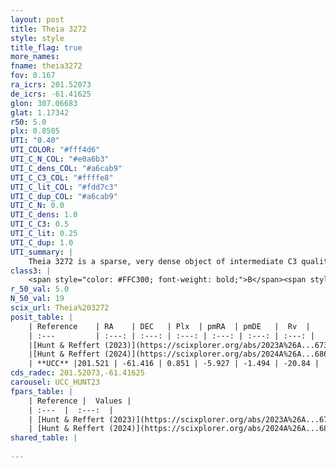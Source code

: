 ```yaml
---
layout: post
title: Theia 3272
style: style
title_flag: true
more_names: 
fname: theia3272
fov: 0.167
ra_icrs: 201.52073
de_icrs: -61.41625
glon: 307.06683
glat: 1.17342
r50: 5.0
plx: 0.8505
UTI: "0.40"
UTI_COLOR: "#fff4d6"
UTI_C_N_COL: "#e0a6b3"
UTI_C_dens_COL: "#a6cab9"
UTI_C_C3_COL: "#ffffe8"
UTI_C_lit_COL: "#fdd7c3"
UTI_C_dup_COL: "#a6cab9"
UTI_C_N: 0.0
UTI_C_dens: 1.0
UTI_C_C3: 0.5
UTI_C_lit: 0.25
UTI_C_dup: 1.0
UTI_summary: |
    Theia 3272 is a sparse, very dense object of intermediate C3 quality. It was recently reported in the literature.<br><br><span style="color: #99180f; font-weight: bold;">Warning: </span>contains less than 25 stars with <i>P>0.5</i> estimated.
class3: |
    <span style="color: #FFC300; font-weight: bold;">B</span><span style="color: #FFC300; font-weight: bold;">B</span>
r_50_val: 5.0
N_50_val: 19
scix_url: Theia%203272
posit_table: |
    | Reference    | RA    | DEC   | Plx  | pmRA  | pmDE   |  Rv  |
    | :---         | :---: | :---: | :---: | :---: | :---: | :---: |
    |[Hunt & Reffert (2023)](https://scixplorer.org/abs/2023A%26A...673A.114H) | 201.457 | -61.42 | 0.85 | -5.928 | -1.504 | -20.222 |
    |[Hunt & Reffert (2024)](https://scixplorer.org/abs/2024A%26A...686A..42H) | 201.457 | -61.42 | 0.85 | -5.928 | -1.504 | -20.222 |
    | **UCC** |201.521 | -61.416 | 0.851 | -5.927 | -1.494 | -20.84 | 
cds_radec: 201.52073,-61.41625
carousel: UCC_HUNT23
fpars_table: |
    | Reference |  Values |
    | :---  |  :---:  |
    | [Hunt & Reffert (2023)](https://scixplorer.org/abs/2023A%26A...673A.114H) | `AV50=0.447, diffAV50=0.23, MOD50=10.251, logAge50=8.372` |
    | [Hunt & Reffert (2024)](https://scixplorer.org/abs/2024A%26A...686A..42H) | `MassJ=49.7011` |
shared_table: |
    
---
```

